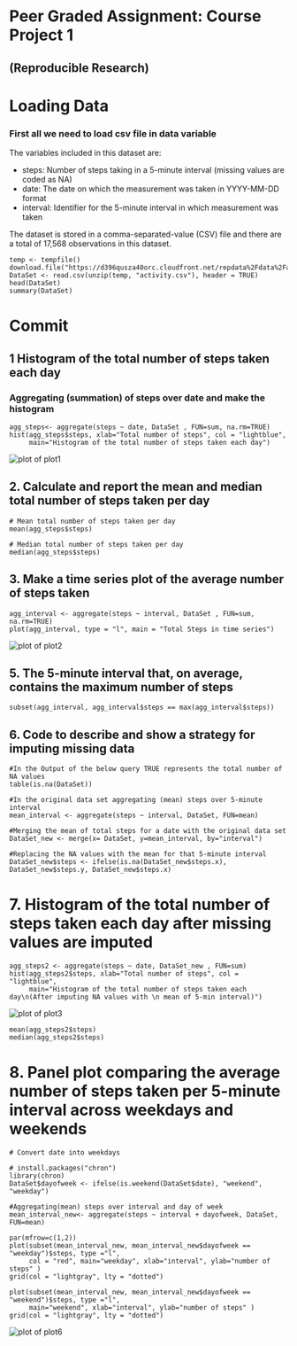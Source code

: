 # Peer Graded Assignment: Course Project 1 
## (Reproducible Research)


# Loading Data
### First all we need to load csv file in data variable
The variables included in this dataset are:

- steps: Number of steps taking in a 5-minute interval (missing values are coded as NA)
- date: The date on which the measurement was taken in YYYY-MM-DD format
- interval: Identifier for the 5-minute interval in which measurement was taken

The dataset is stored in a comma-separated-value (CSV) file and there are a total of 17,568 observations in this dataset.

``` {r}
temp <- tempfile()
download.file("https://d396qusza40orc.cloudfront.net/repdata%2Fdata%2Factivity.zip",temp)
DataSet <- read.csv(unzip(temp, "activity.csv"), header = TRUE) 
head(DataSet)
summary(DataSet)
```

# Commit

## 1 Histogram of the total number of steps taken each day
### Aggregating (summation) of steps over date and make the histogram
``` {r}
agg_steps<- aggregate(steps ~ date, DataSet , FUN=sum, na.rm=TRUE)
hist(agg_steps$steps, xlab="Total number of steps", col = "lightblue",
     main="Histogram of the total number of steps taken each day")
```
![plot of plot1](plot1.png)

## 2. Calculate and report the mean and median total number of steps taken per day

``` {r}
# Mean total number of steps taken per day
mean(agg_steps$steps)

# Median total number of steps taken per day
median(agg_steps$steps)
```

## 3. Make a time series plot of the average number of steps taken
``` {r}
agg_interval <- aggregate(steps ~ interval, DataSet , FUN=sum, na.rm=TRUE)
plot(agg_interval, type = "l", main = "Total Steps in time series")
```
![plot of plot2](plot2.png)

## 5. The 5-minute interval that, on average, contains the maximum number of steps
``` {r}
subset(agg_interval, agg_interval$steps == max(agg_interval$steps))
```

## 6. Code to describe and show a strategy for imputing missing data
``` {r}
#In the Output of the below query TRUE represents the total number of NA values
table(is.na(DataSet))

#In the original data set aggregating (mean) steps over 5-minute interval
mean_interval <- aggregate(steps ~ interval, DataSet, FUN=mean)

#Merging the mean of total steps for a date with the original data set
DataSet_new <- merge(x= DataSet, y=mean_interval, by="interval")

#Replacing the NA values with the mean for that 5-minute interval
DataSet_new$steps <- ifelse(is.na(DataSet_new$steps.x), DataSet_new$steps.y, DataSet_new$steps.x)
```
# 7. Histogram of the total number of steps taken each day after missing values are imputed
``` {r}
agg_steps2 <- aggregate(steps ~ date, DataSet_new , FUN=sum)
hist(agg_steps2$steps, xlab="Total number of steps", col = "lightblue",
     main="Histogram of the total number of steps taken each day\n(After imputing NA values with \n mean of 5-min interval)")
```
![plot of plot3](plot3.png)

``` {r}
mean(agg_steps2$steps)
median(agg_steps2$steps)
```

# 8. Panel plot comparing the average number of steps taken per 5-minute interval across weekdays and weekends
``` {r}
# Convert date into weekdays

# install.packages("chron")
library(chron)
DataSet$dayofweek <- ifelse(is.weekend(DataSet$date), "weekend", "weekday")

#Aggregating(mean) steps over interval and day of week
mean_interval_new<- aggregate(steps ~ interval + dayofweek, DataSet, FUN=mean)

par(mfrow=c(1,2)) 
plot(subset(mean_interval_new, mean_interval_new$dayofweek == "weekday")$steps, type ="l", 
     col = "red", main="weekday", xlab="interval", ylab="number of steps" )
grid(col = "lightgray", lty = "dotted")

plot(subset(mean_interval_new, mean_interval_new$dayofweek == "weekend")$steps, type ="l", 
     main="weekend", xlab="interval", ylab="number of steps" )
grid(col = "lightgray", lty = "dotted")
```
![plot of plot6](plot6.PNG)
